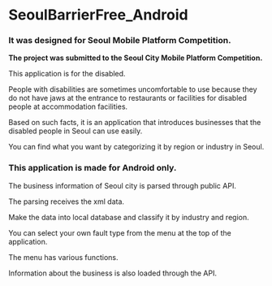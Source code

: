 # SeoulBarrierFree_Android
### It was designed for Seoul Mobile Platform Competition.



**The project was submitted to the Seoul City Mobile Platform Competition.**

This application is for the disabled.

People with disabilities are sometimes uncomfortable to use because they do not have jaws at the entrance to restaurants or facilities for disabled people at accommodation facilities.

Based on such facts, it is an application that introduces businesses that the disabled people in Seoul can use easily.

You can find what you want by categorizing it by region or industry in Seoul.










### This application is made for Android only.

The business information of Seoul city is parsed through public API.

The parsing receives the xml data.

Make the data into local database and classify it by industry and region.

You can select your own fault type from the menu at the top of the application.

The menu has various functions.

Information about the business is also loaded through the API.






